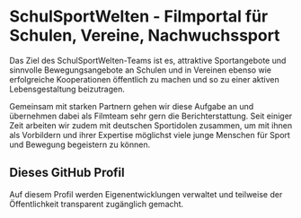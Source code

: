 # SchulSportWelten - Filmportal für Schulen, Vereine, Nachwuchssport

Das Ziel des SchulSportWelten-Teams ist es, attraktive Sportangebote und sinnvolle Bewegungsangebote an Schulen und in Vereinen ebenso wie erfolgreiche Kooperationen öffentlich zu machen und so zu einer aktiven Lebensgestaltung beizutragen. 

Gemeinsam mit starken Partnern gehen wir diese Aufgabe an und übernehmen dabei als Filmteam sehr gern die Berichterstattung. Seit einiger Zeit arbeiten wir zudem mit deutschen Sportidolen zusammen, um mit ihnen als Vorbildern und ihrer Expertise möglichst viele junge Menschen für Sport und Bewegung begeistern zu können. 

## Dieses GitHub Profil

Auf diesem Profil werden Eigenentwicklungen verwaltet und teilweise der Öffentlichkeit transparent zugänglich gemacht.
